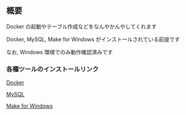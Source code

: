 ## 概要

Docker の起動やテーブル作成などをなんやかんやしてくれます

Docker, MySQL, Make for Windows がインストールされている前提です

なお, Windows 環境でのみ動作確認済みです

### 各種ツールのインストールリンク

[Docker](https://docs.docker.com/desktop/install/windows-install/)

[MySQL](https://dev.mysql.com/downloads/installer/)

[Make for Windows](https://gnuwin32.sourceforge.net/packages/make.htm)

